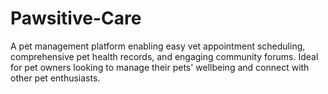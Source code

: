 # Pawsitive-Care

A pet management platform enabling easy vet appointment scheduling, comprehensive pet health records, and engaging community forums. Ideal for pet owners looking to manage their pets' wellbeing and connect with other pet enthusiasts.
